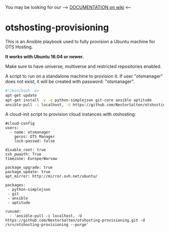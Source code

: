 You may be looking for our --> [DOCUMENTATION on wiki](https://github.com/DevelopersPL/otshosting-provisioning/wiki) <--

otshosting-provisioning
=======================
This is an Ansible playbook used to fully provision a Ubuntu machine for OTS Hosting.

__It works with Ubuntu 16.04 or newer.__

Make sure to have universe, multiverse and restricted repositories enabled.

A script to run on a standalone machine to provision it. If user "otsmanager" does not exist, it will be created with password: "otsmanager".
```bash
#!/bin/bash -ex
apt-get update
apt-get install -y -q python-simplejson git-core ansible aptitude
ansible-pull -i localhost, -U https://github.com/NestorSalten/otshosting-provisioning.git -d /srv/otshosting-provisioning --purge
```

A cloud-init script to provision cloud instances with otshosting:
```
#cloud-config
users:
  - name: otsmanager
    gecos: OTS Manager
    lock-passwd: false
    
disable_root: true
ssh_pwauth: True
timezone: Europe/Warsaw

package_upgrade: true
package_update: true
apt_mirror: http://mirror.ovh.net/ubuntu/

packages:
 - python-simplejson
 - git
 - ansible
 - aptitude
 
runcmd:
  - 'ansible-pull -i localhost, -U https://github.com/NestorSalten/otshosting-provisioning.git -d /srv/otshosting-provisioning --purge'
```
